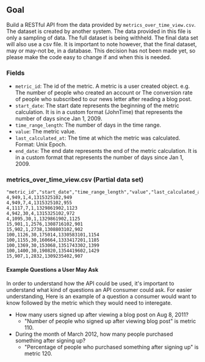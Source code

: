 ## Goal

Build a RESTful API from the data provided by `metrics_over_time_view.csv`. The dataset is created by another system. The data provided in this file is only a sampling of data. The full dataset is being withheld. The final data set will also use a csv file. It is important to note however, that the final dataset, may or may-not be, in a database. This decision has not been made yet, so please make the code easy to change if and when this is needed.

### Fields

* `metric_id`: The id of the metric. A metric is a user created object. e.g. The number of people who created an account or The conversion rate of people who subscribed to our news letter after reading a blog post. 
* `start_date`: The start date represents the beginning of the metric calculation. It is in a custom format (JohnTime)
  that represents the number of days since Jan 1, 2009.
* `time_range_length`: The number of days in the time range.
* `value`: The metric value.
* `last_calculated_at`: The time at which the metric was calculated. Format: Unix Epoch.
* `end_date`: The end date represents the end of the metric calculation. It is in a custom format
  that represents the number of days since Jan 1, 2009.

### metrics_over_time_view.csv (Partial data set)

```
"metric_id","start_date","time_range_length","value","last_calculated_at","end_date"
4,949,1,4,1315325102,949
4,949,7,4,1315325102,955
4,1117,7,1,1329861902,1123
4,942,30,4,1315325102,972
4,1095,30,1,1329861902,1125
15,901,1,2576,1308716102,901
15,902,1,2738,1308803102,902
100,1126,30,175014,1330583101,1154
100,1155,30,160664,1333417201,1185
100,1369,30,153068,1351743302,1399
100,1400,30,190820,1354419602,1429
15,907,1,2832,1309235402,907
```

#### Example Questions a User May Ask

In order to understand how the API could be used, it's important to understand what kind of questions an API consumer could ask. For easier understanding, Here is an example of a question a consumer would want to know followed by the metric which they would need to interegate. 

* How many users signed up after viewing a blog post on Aug 8, 2011?
  * "Number of people who signed up after viewing blog post" is metric 110.
* During the month of March 2012, how many people purchased something after signing up?
  * "Percentage of people who purchased something after signing up" is metric 120.